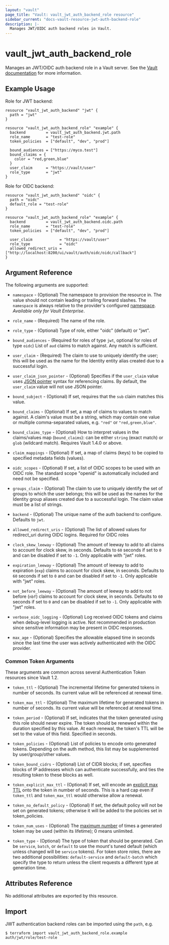 ```yaml
---
layout: "vault"
page_title: "Vault: vault_jwt_auth_backend_role resource"
sidebar_current: "docs-vault-resource-jwt-auth-backend-role"
description: |-
  Manages JWT/OIDC auth backend roles in Vault.
---
```


# vault\_jwt\_auth\_backend\_role

Manages an JWT/OIDC auth backend role in a Vault server. See the [Vault
documentation](https://www.vaultproject.io/docs/auth/jwt.html) for more
information.

## Example Usage

Role for JWT backend:

```hcl
resource "vault_jwt_auth_backend" "jwt" {
  path = "jwt"
}

resource "vault_jwt_auth_backend_role" "example" {
  backend         = vault_jwt_auth_backend.jwt.path
  role_name       = "test-role"
  token_policies  = ["default", "dev", "prod"]

  bound_audiences = ["https://myco.test"]
  bound_claims = {
    color = "red,green,blue"
  }
  user_claim      = "https://vault/user"
  role_type       = "jwt"
}
```

Role for OIDC backend:

```hcl
resource "vault_jwt_auth_backend" "oidc" {
  path = "oidc"
  default_role = "test-role"
}

resource "vault_jwt_auth_backend_role" "example" {
  backend         = vault_jwt_auth_backend.oidc.path
  role_name       = "test-role"
  token_policies  = ["default", "dev", "prod"]

  user_claim            = "https://vault/user"
  role_type             = "oidc"
  allowed_redirect_uris = ["http://localhost:8200/ui/vault/auth/oidc/oidc/callback"]
}
```

## Argument Reference

The following arguments are supported:

* `namespace` - (Optional) The namespace to provision the resource in.
  The value should not contain leading or trailing forward slashes.
  The `namespace` is always relative to the provider's configured [namespace](../index.html#namespace).
   *Available only for Vault Enterprise*.

* `role_name` - (Required) The name of the role.

* `role_type` - (Optional) Type of role, either "oidc" (default) or "jwt".

* `bound_audiences` - (Required for roles of type `jwt`, optional for roles of
  type `oidc`) List of `aud` claims to match against. Any match is sufficient.

* `user_claim` - (Required) The claim to use to uniquely identify
  the user; this will be used as the name for the Identity entity alias created
  due to a successful login.

* `user_claim_json_pointer` - (Optional) Specifies if the `user_claim` value uses
  [JSON pointer](https://www.vaultproject.io/docs/auth/jwt#claim-specifications-and-json-pointer) 
  syntax for referencing claims. By default, the `user_claim` value will not use JSON pointer.

* `bound_subject` - (Optional) If set, requires that the `sub` claim matches
  this value.

* `bound_claims` - (Optional) If set, a map of claims to values to match against.
  A claim's value must be a string, which may contain one value or multiple
  comma-separated values, e.g. `"red"` or `"red,green,blue"`.

* `bound_claims_type` - (Optional) How to interpret values in the claims/values
  map (`bound_claims`): can be either `string` (exact match) or `glob` (wildcard
  match). Requires Vault 1.4.0 or above.

* `claim_mappings` - (Optional) If set, a map of claims (keys) to be copied
  to specified metadata fields (values).

* `oidc_scopes` - (Optional) If set, a list of OIDC scopes to be used with an OIDC role.
  The standard scope "openid" is automatically included and need not be specified.

* `groups_claim` - (Optional) The claim to use to uniquely identify
  the set of groups to which the user belongs; this will be used as the names
  for the Identity group aliases created due to a successful login. The claim
  value must be a list of strings.

* `backend` - (Optional) The unique name of the auth backend to configure.
  Defaults to `jwt`.

* `allowed_redirect_uris` - (Optional) The list of allowed values for redirect_uri during OIDC logins.
  Required for OIDC roles

* `clock_skew_leeway` - (Optional) The amount of leeway to add to all claims to account for clock skew, in
  seconds. Defaults to `60` seconds if set to `0` and can be disabled if set to `-1`.
  Only applicable with "jwt" roles.

* `expiration_leeway` - (Optional) The amount of leeway to add to expiration (`exp`) claims to account for
  clock skew, in seconds. Defaults to `60` seconds if set to `0` and can be disabled if set to `-1`.
  Only applicable with "jwt" roles.

* `not_before_leeway` - (Optional) The amount of leeway to add to not before (`nbf`) claims to account for
  clock skew, in seconds. Defaults to `60` seconds if set to `0` and can be disabled if set to `-1`.
  Only applicable with "jwt" roles.

* `verbose_oidc_logging` - (Optional) Log received OIDC tokens and claims when debug-level
  logging is active. Not recommended in production since sensitive information may be present
  in OIDC responses.

* `max_age` - (Optional) Specifies the allowable elapsed time in seconds since the last time 
  the user was actively authenticated with the OIDC provider.

### Common Token Arguments

These arguments are common across several Authentication Token resources since Vault 1.2.

* `token_ttl` - (Optional) The incremental lifetime for generated tokens in number of seconds.
  Its current value will be referenced at renewal time.

* `token_max_ttl` - (Optional) The maximum lifetime for generated tokens in number of seconds.
  Its current value will be referenced at renewal time.

* `token_period` - (Optional) If set, indicates that the
  token generated using this role should never expire. The token should be renewed within the
  duration specified by this value. At each renewal, the token's TTL will be set to the
  value of this field. Specified in seconds.

* `token_policies` - (Optional) List of policies to encode onto generated tokens. Depending
  on the auth method, this list may be supplemented by user/group/other values.

* `token_bound_cidrs` - (Optional) List of CIDR blocks; if set, specifies blocks of IP
  addresses which can authenticate successfully, and ties the resulting token to these blocks
  as well.

* `token_explicit_max_ttl` - (Optional) If set, will encode an
  [explicit max TTL](https://www.vaultproject.io/docs/concepts/tokens.html#token-time-to-live-periodic-tokens-and-explicit-max-ttls)
  onto the token in number of seconds. This is a hard cap even if `token_ttl` and
  `token_max_ttl` would otherwise allow a renewal.

* `token_no_default_policy` - (Optional) If set, the default policy will not be set on
  generated tokens; otherwise it will be added to the policies set in token_policies.

* `token_num_uses` - (Optional) The [maximum number](https://www.vaultproject.io/api-docs/jwt#token_num_uses)
   of times a generated token may be used (within its lifetime); 0 means unlimited.

* `token_type` - (Optional) The type of token that should be generated. Can be `service`,
  `batch`, or `default` to use the mount's tuned default (which unless changed will be
  `service` tokens). For token store roles, there are two additional possibilities:
  `default-service` and `default-batch` which specify the type to return unless the client
  requests a different type at generation time.

## Attributes Reference

No additional attributes are exported by this resource.

## Import

JWT authentication backend roles can be imported using the `path`, e.g.

```
$ terraform import vault_jwt_auth_backend_role.example auth/jwt/role/test-role
```
